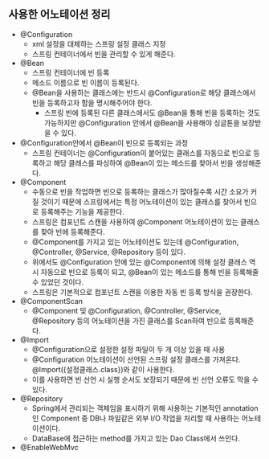 ## 사용한 어노테이션 정리

- @Configuration
    - xml 설정을 대체하는 스프링 설정 클래스 지정
    - 스프링 컨테이너에서 빈을 관리할 수 있게 해준다.
- @Bean
    - 스프링 컨테이너에 빈 등록
    - 메소드 이름으로 빈 이름이 등록된다.
    - @Bean을 사용하는 클래스에는 반드시 @Configuration로 해당 클래스에서 빈을 등록하고자 함을 명시해주어야 한다.
        - 스프링 빈에 등록된 다른 클래스에서도 @Bean을 통해 빈을 등록하는 것도 가능하지만 @Configuration 안에서 @Bean을 사용해야 싱글톤을 보장받을 수 있다.
- @Configuration안에서 @Bean이 빈으로 등록되는 과정
    - 스프링 컨테이너는 @Configuration이 붙어있는 클래스를 자동으로 빈으로 등록하고 해당 클래스를 파싱하여 @Bean이 있는 메소드를 찾아서 빈을 생성해준다.
- @Component
    - 수동으로 빈을 작업하면 빈으로 등록하는 클래스가 많아질수록 시간 소요가 커질 것이기 때문에 스프링에서는 특정 어노테이션이 있는 클래스를 찾아서 빈으로 등록해주는 기능을 제공한다.
    - 스프링은 컴포넌트 스캔을 사용하여 @Component 어노테이션이 있는 클래스를 찾아 빈에 등록해준다.
    - @Component를 가지고 있는 어노테이션도 있는데 @Configuration, @Controller, @Service, @Repository 등이 있다.
    - 위에서도 @Configuration 안에 있는 @Component에 의해 설정 클래스 역시 자동으로 빈으로 등록이 되고, @Bean이 있는 메소드를 통해 빈을 등록해줄 수 있었던 것이다.
    - 스프링은 기본적으로 컴포넌트 스캔을 이용한 자동 빈 등록 방식을 권장한다.
- @ComponentScan
    - @Component 및 @Configuration, @Controller, @Service, @Repository 등의 어노테이션을 가진 클래스를 Scan하여 빈으로 등록해준다.
- @Import
    - @Configuration으로 설정한 설정 파일이 두 개 이상 있을 때 사용
    - @Configuration 어노테이션이 선언된 스프링 설정 클래스를 가져온다. @Import({설정클래스.class})와 같이 사용한다.
    - 이를 사용하면 빈 선언 시 실행 순서도 보장되기 때문에 빈 선언 오류도 막을 수 있다.
- @Repository
    - Spring에서 관리되는 객체임을 표시하기 위해 사용하는 기본적인 annotation인 Component 중 DB나 파일같은 외부 I/O 작업을 처리할 때 사용하는 어노테이션이다.
    - DataBase에 접근하는 method를 가지고 있는 Dao Class에서 쓰인다.
- @EnableWebMvc
